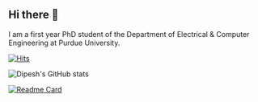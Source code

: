 ## Hi there 👋

<!--
**Dipeshtamboli/Dipeshtamboli** is a ✨ _special_ ✨ repository because its `README.md` (this file) appears on your GitHub profile.

Here are some ideas to get you started:

- 🔭 I’m currently working on ...
- 🌱 I’m currently learning ...
- 👯 I’m looking to collaborate on ...
- 🤔 I’m looking for help with ...
- 💬 Ask me about ...
- 📫 How to reach me: ...
- 😄 Pronouns: ...
- ⚡ Fun fact: ...
-->
I am a first year PhD student of the Department of Electrical & Computer Engineering at Purdue University.

<!-- [![Hits](https://hits.seeyoufarm.com/api/count/incr/badge.svg?url=https%3A%2F%2Fgithub.com%2FDipeshtamboli&count_bg=%2379C83D&title_bg=%23555555&icon=&icon_color=%23E7E7E7&title=hits&edge_flat=false)](https://hits.seeyoufarm.com) -->
[![Hits](https://hits.seeyoufarm.com/api/count/incr/badge.svg?url=https%3A%2F%2Fgithub.com%2FDipeshtamboli&count_bg=%2379C83D&title_bg=%23555555&icon=github.svg&icon_color=%23E7E7E7&title=Profile+views&edge_flat=false)](https://hits.seeyoufarm.com)

![Dipesh's GitHub stats](https://github-readme-stats.vercel.app/api?username=dipeshtamboli&show_icons=true&theme=radical)


[![Readme Card](https://github-readme-stats.vercel.app/api/pin/?username=Dipeshtamboli&repo=domain-shift)](https://github.com/Dipeshtamboli/domain-shift)


<!-- [![Top Langs](https://github-readme-stats.vercel.app/api/top-langs/?username=Dipeshtamboli)](https://github.com/Dipeshtamboli) -->

<!-- [![Dipesh Tamboli's wakatime stats](https://github-readme-stats.vercel.app/api/wakatime?username=Dipeshtamboli)](https://github.com/Dipeshtamboli) -->



